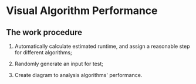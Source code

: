 # Visual Algorithm Performance 

## The work procedure

1. Automatically calculate estimated runtime, and assign a reasonable step for different algorithms;

2. Randomly generate an input for test;

3. Create diagram to analysis algorithms' performance.
